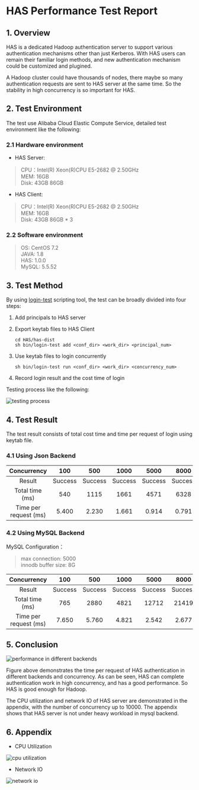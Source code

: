 # HAS Performance Test Report

## 1. Overview

HAS is a dedicated Hadoop authentication server to support various authentication mechanisms other than just Kerberos. With HAS users can remain their familiar login methods, and new authentication mechanism could be customized and plugined.  

A Hadoop cluster could have thousands of nodes, there maybe so many authentication  requests are sent to HAS server at the same time. So the stability in high concurrency is so important for HAS.

## 2. Test Environment

The test use Alibaba Cloud Elastic Compute Service, detailed test environment like the following: 

### 2.1 Hardware environment

* HAS Server:

> CPU：Intel(R) Xeon(R)CPU E5-2682 @ 2.50GHz    
> MEM: 16GB    
> Disk: 43GB 86GB    

* HAS Client:

> CPU：Intel(R) Xeon(R)CPU E5-2682 @ 2.50GHz    
> MEM: 16GB    
> Disk: 43GB 86GB * 3

### 2.2 Software environment

> OS: CentOS 7.2    
> JAVA: 1.8    
> HAS: 1.0.0    
> MySQL: 5.5.52  

## 3. Test Method

By using [login-test](https://github.com/apache/directory-kerby/blob/has-project/has/has-dist/bin/login-test.sh) scripting tool, the test can be broadly divided into four steps:

1. Add principals to HAS server
2. Export keytab files to HAS Client  
    
    ```shell
    cd HAS/has-dist         
    sh bin/login-test add <conf_dir> <work_dir> <principal_num>
    ```

3. Use keytab files to login concurrently

    ```shell                        
    sh bin/login-test run <conf_dir> <work_dir> <concurrency_num>
    ```

4. Record login result and the cost time of login

Testing process like the following:

![testing process](https://user-images.githubusercontent.com/9171954/27905170-b7637602-6271-11e7-8fc9-27d494f9b1ee.jpg)

## 4. Test Result

The test result consists of total cost time and time per request of login using keytab file.

### 4.1 Using Json Backend

| Concurrency | 100 | 500 | 1000 | 5000 | 8000 | 10000 |
| :---: | :---: | :---: | :---: | :---: | :---: | :---: |
| Result | Success | Success  | Success  | Success | Success | Success |
| Total time (ms) | 540 | 1115 | 1661  | 4571 | 6328 | 7208 |
| Time per request (ms)| 5.400 | 2.230 | 1.661 | 0.914 | 0.791 | 0.721 |

### 4.2 Using MySQL Backend

MySQL Configuration：
> max connection: 5000              
> innodb buffer size: 8G

| Concurrency | 100 | 500 | 1000 | 5000 | 8000 | 10000 |
| :---: | :---: | :---: | :---: | :---: | :---: | :---: |
| Result | Success | Success  | Success  | Success | Success | Success |
| Total time (ms) | 765 | 2880  | 4821  | 12712 | 21419 | 22968 |
| Time per request (ms)| 7.650 | 5.760  | 4.821  | 2.542 | 2.677 | 2.297 |

## 5. Conclusion

![performance in different backends](https://user-images.githubusercontent.com/9171954/27905152-a9bc2a44-6271-11e7-8ddc-16222ee7d3c4.png)

Figure above demonstrates the time per request of HAS authentication in different backends and concurrency. As can be seen, HAS can complete authentication work in high concurrency, and has a good performance. So HAS is good enough for Hadoop.

The CPU utilization and network IO of HAS server are demonstrated in the appendix, with the number of concurrency up to 10000. The appendix shows that HAS server is not under heavy workload in mysql backend. 

## 6. Appendix

* CPU Utilization

![cpu utilization](https://user-images.githubusercontent.com/9171954/27905176-bf7ea410-6271-11e7-904e-abd1bf532725.jpg)

* Network IO

![network io](https://user-images.githubusercontent.com/9171954/27905186-c717b784-6271-11e7-96d3-2fd317defd96.jpg)
